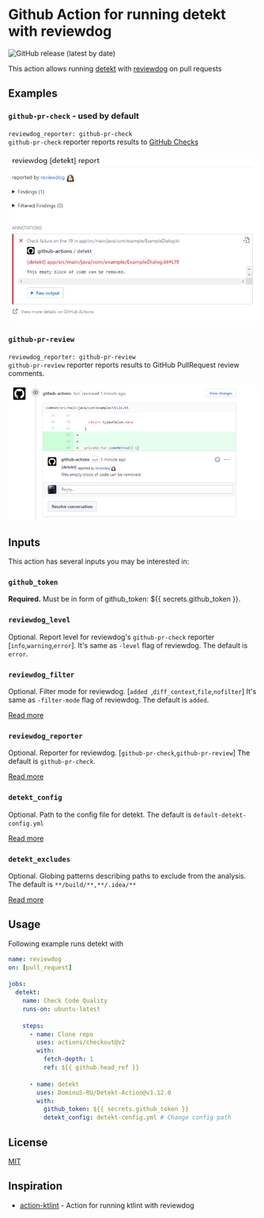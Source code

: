 # Github Action for running detekt with reviewdog

![GitHub release (latest by date)](https://img.shields.io/github/v/release/DominuS-RU/Detekt-Action)

This action allows running [detekt](https://github.com/detekt/detekt) with [reviewdog](https://github.com/reviewdog/reviewdog) on pull requests

## Examples

### `github-pr-check` - used by default
`reviewdog_reporter: github-pr-check`  
`github-pr-check` reporter reports results to [GitHub Checks](https://github.com/reviewdog/reviewdog#reporter-github-checks--reportergithub-pr-check)

![Example comment made by the action with github-pr-check](./assets/screenshot_pr_check.png)

### `github-pr-review`
`reviewdog_reporter: github-pr-review`  
`github-pr-review` reporter reports results to GitHub PullRequest review comments.

![Example comment made by the action with github-pr-review](./assets/screenshot_pr_review.png)

## Inputs

This action has several inputs you may be interested in:

### `github_token`

**Required.** Must be in form of github_token: ${{ secrets.github_token }}.

### `reviewdog_level`

Optional. Report level for reviewdog's `github-pr-check` reporter [`info`,`warning`,`error`].
It's same as `-level` flag of reviewdog.
The default is `error`.

### `reviewdog_filter`

Optional. Filter mode for reviewdog. [`added `,`diff_context`,`file`,`nofilter`]
It's same as `-filter-mode` flag of reviewdog.
The default is `added`.

[Read more](https://github.com/reviewdog/reviewdog#filter-mode)

### `reviewdog_reporter`

Optional. Reporter for reviewdog. [`github-pr-check`,`github-pr-review`]
The default is `github-pr-check`.

[Read more](https://github.com/reviewdog/reviewdog#reporters)

### `detekt_config`

Optional. Path to the config file for detekt. The default is `default-detekt-config.yml`

[Read more](https://detekt.github.io/detekt/cli.html)

### `detekt_excludes`

Optional. Globing patterns describing paths to exclude from the analysis.
The default is `**/build/**,**/.idea/**`

[Read more](https://detekt.github.io/detekt/cli.html)

## Usage

Following example runs detekt with

```yml
name: reviewdog
on: [pull_request]

jobs:
  detekt:
    name: Check Code Quality
    runs-on: ubuntu-latest

    steps:
      - name: Clone repo
        uses: actions/checkout@v2
        with:
          fetch-depth: 1
          ref: ${{ github.head_ref }}

      - name: detekt
        uses: DominuS-RU/Detekt-Action@v1.12.0
        with:
          github_token: ${{ secrets.github_token }}
          detekt_config: detekt-config.yml # Change config path
```

## License
[MIT](LICENSE)

## Inspiration
* [action-ktlint](https://github.com/ScaCap/action-ktlint) - Action for running ktlint with reviewdog
